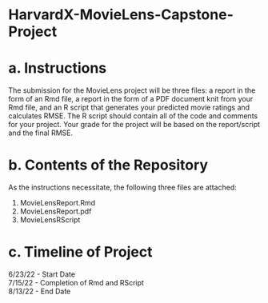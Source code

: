 # HarvardX-MovieLens-Capstone-Project


# a. Instructions
The submission for the MovieLens project will be three files: a report in the form of an Rmd file, a report in the form of a PDF document knit from your Rmd file, and an R script that generates your predicted movie ratings and calculates RMSE. The R script should contain all of the code and comments for your project. Your grade for the project will be based on the report/script and the final RMSE.

# b. Contents of the Repository
As the instructions necessitate, the following three files are attached: <br />
1. MovieLensReport.Rmd <br />
2. MovieLensReport.pdf <br />
3. MovieLensRScript <br />

# c. Timeline of Project
6/23/22 - Start Date <br />
7/15/22 - Completion of Rmd and RScript <br />
8/13/22 - End Date <br />

